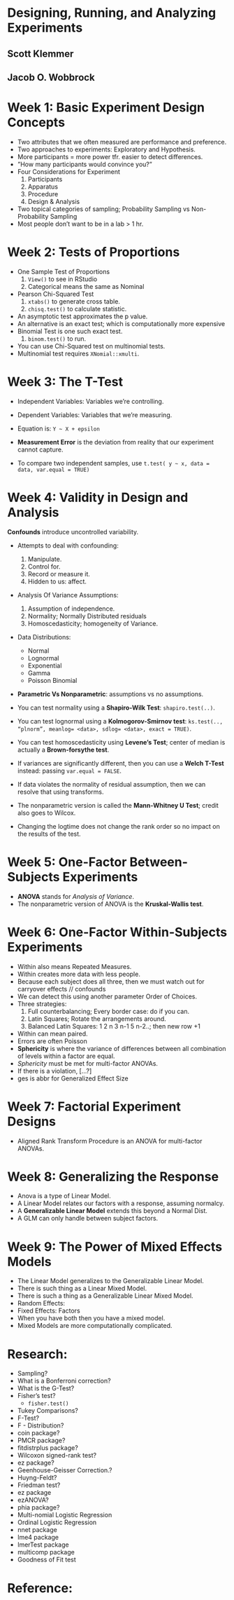 # Designing, Running, and Analyzing Experiments
## Scott Klemmer
## Jacob O. Wobbrock

# Week 1: Basic Experiment Design Concepts
 - Two attributes that we often measured are performance and preference.
- Two approaches to experiments: Exploratory and Hypothesis.
- More participants = more power tfr. easier to detect differences.
- ”How many participants would convince you?”
-  Four Considerations for Experiment
    1. Participants
    2. Apparatus
    3. Procedure
    4. Design & Analysis
- Two topical categories of sampling; Probability Sampling vs Non-Probability Sampling
- Most people don’t want to be in a lab > 1 hr.

# Week 2: Tests of Proportions
- One Sample Test of Proportions
    1. `View()` to see in RStudio
    2. Categorical means the same as Nominal
- Pearson Chi-Squared Test
    1. `xtabs()` to generate cross table.
    2. `chisq.test()` to calculate statistic.
- An asymptotic test approximates the p value.
- An alternative is an exact test; which is computationally more expensive
- Binomial Test is one such exact test.
    1. `binom.test()` to run.
- You can use Chi-Squared test on multinomial tests.
 - Multinomial test requires `XNomial::xmulti`.


# Week 3: The T-Test
- Independent Variables: Variables we’re controlling.
- Dependent Variables: Variables that we’re measuring.

- Equation is: `Y ~ X + epsilon`
- **Measurement Error** is the deviation from reality that our experiment cannot capture.
- To compare two independent samples, use `t.test( y ~ x, data = data, var.equal = TRUE)`


# Week 4: Validity in Design and Analysis
**Confounds** introduce uncontrolled variability.
- Attempts to deal with confounding:
    1. Manipulate.
    2. Control for.
    3. Record or measure it.
    4. Hidden to us: affect.

- Analysis Of Variance Assumptions:
    1. Assumption of independence.
    2. Normality; Normally Distributed residuals
    3. Homoscedasticity; homogeneity of Variance.
- Data Distributions:
    * Normal
    * Lognormal
    * Exponential
    * Gamma
    * Poisson Binomial
- __Parametric Vs Nonparametric__: assumptions vs no assumptions.
- You can test normality using a **Shapiro-Wilk Test**: `shapiro.test(..)`.
- You can test lognormal using a **Kolmogorov-Smirnov test**: `ks.test(.., “plnorm”, meanlog= <data>, sdlog= <data>, exact = TRUE)`.
- You can test homoscedasticity using **Levene’s Test**; center of median is actually a **Brown-forsythe test**.
- If variances are significantly different, then you can use a **Welch T-Test** instead: passing `var.equal = FALSE`.
- If data violates the normality of residual assumption, then we can resolve that using transforms.
- The nonparametric version is called the **Mann-Whitney U Test**; credit also goes to Wilcox.
- Changing the logtime does not change the rank order so no impact on the results of the test.


# Week 5: One-Factor Between-Subjects Experiments
- **ANOVA** stands for *Analysis of Variance*.
- The nonparametric version of ANOVA is the **Kruskal-Wallis test**.

# Week 6: One-Factor Within-Subjects Experiments
- Within also means Repeated Measures.
- Within creates more data with less people.
- Because each subject does all three, then we must watch out for carryover effects // confounds
- We can detect this using another parameter Order of Choices.
- Three strategies:
    1. Full counterbalancing; Every border case: do if you can.
    2. Latin Squares; Rotate the arrangements around.
    3. Balanced Latin Squares: 1 2 n 3 n-1 5 n-2..; then new row +1
- Within can mean paired.
- Errors are often Poisson
- **Sphericity** is where the variance of differences between all combination of levels within a factor are equal.
- *Sphericity* must be met for multi-factor ANOVAs.
- If there is a violation, [...?]
- ges is abbr for Generalized Effect Size


# Week 7: Factorial Experiment Designs
- Aligned Rank Transform Procedure is an ANOVA for multi-factor ANOVAs.


# Week 8: Generalizing the Response
- Anova is a type of Linear Model.
- A Linear Model relates our factors with a response, assuming normalcy.
- A **Generalizable Linear Model** extends this beyond a Normal Dist.
- A GLM can only handle between subject factors.

# Week 9: The Power of Mixed Effects Models
- The Linear Model generalizes to the Generalizable Linear Model.
- There is such thing as a Linear Mixed Model.
- There is such a thing as a Generalizable Linear Mixed Model.
- Random Effects:
- Fixed Effects: Factors
- When you have both then you have a mixed model.
- Mixed Models are more computationally complicated.


# Research:
- Sampling?
- What is a Bonferroni correction?
- What is the G-Test?
- Fisher’s test?
  * `fisher.test()`
- Tukey Comparisons?
- F-Test?
- F - Distribution?
- coin package?
- PMCR package?
- fitdistrplus package?
- Wilcoxon signed-rank test?
- ez package?
- Geenhouse-Geisser Correction.?
- Huyng-Feldt?
- Friedman test?
- ez package
- ezANOVA?
- phia package?
- Multi-nomial Logistic Regression
- Ordinal Logistic Regression
- nnet package
- lme4 package
- lmerTest package
- multicomp package
- Goodness of Fit test

# Reference:
